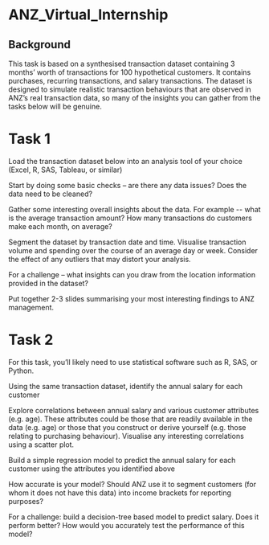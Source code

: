 # ANZ_Virtual_Internship

## Background 

This task is based on a synthesised transaction dataset containing 3 months’ worth of transactions for 100 hypothetical customers. It contains purchases, recurring transactions, and salary transactions.
The dataset is designed to simulate realistic transaction behaviours that are observed in ANZ’s real transaction data, so many of the insights you can gather from the tasks below will be genuine.
 
# Task 1

Load the transaction dataset below into an analysis tool of your choice (Excel, R, SAS, Tableau, or similar)

Start by doing some basic checks – are there any data issues? Does the data need to be cleaned?

Gather some interesting overall insights about the data. For example -- what is the average transaction amount? How many transactions do customers make each month, on average?

Segment the dataset by transaction date and time. Visualise transaction volume and spending over the course of an average day or week. Consider the effect of any outliers that may distort your analysis.

For a challenge – what insights can you draw from the location information provided in the dataset?

Put together 2-3 slides summarising your most interesting findings to ANZ management.

# Task 2

For this task, you’ll likely need to use statistical software such as R, SAS, or Python.

Using the same transaction dataset, identify the annual salary for each customer

Explore correlations between annual salary and various customer attributes (e.g. age). These attributes could be those that are readily available in the data (e.g. age) or those that you construct or derive yourself (e.g. those relating to purchasing behaviour). Visualise any interesting correlations using a scatter plot.

Build a simple regression model to predict the annual salary for each customer using the attributes you identified above

How accurate is your model? Should ANZ use it to segment customers (for whom it does not have this data) into income brackets for reporting purposes?

For a challenge: build a decision-tree based model to predict salary. Does it perform better? How would you accurately test the performance of this model?
